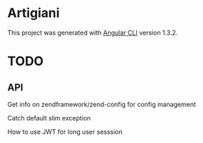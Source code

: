 # Artigiani

This project was generated with [Angular CLI](https://github.com/angular/angular-cli) version 1.3.2.

# TODO

## API

Get info on zendframework/zend-config for config management

Catch default slim exception

How to use JWT for long user sesssion
